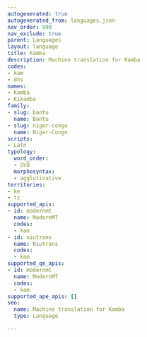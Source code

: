 ```yaml
---
autogenerated: true
autogenerated_from: languages.json
nav_order: 998
nav_exclude: true
parent: Languages
layout: language
title: Kamba
description: Machine translation for Kamba
codes:
- kam
- dhs
names:
- Kamba
- Kikamba
family:
- slug: bantu
  name: Bantu
- slug: niger-congo
  name: Niger-Congo
scripts:
- Latn
typology:
  word_order:
  - SVO
  morphosyntax:
  - agglutinative
territories:
- ke
- tz
supported_apis:
- id: modernmt
  name: ModernMT
  codes:
  - kam
- id: niutrans
  name: Niutrans
  codes:
  - kam
supported_qe_apis:
- id: modernmt
  name: ModernMT
  codes:
  - kam
supported_ape_apis: []
seo:
  name: Machine translation for Kamba
  type: Language

---
```


